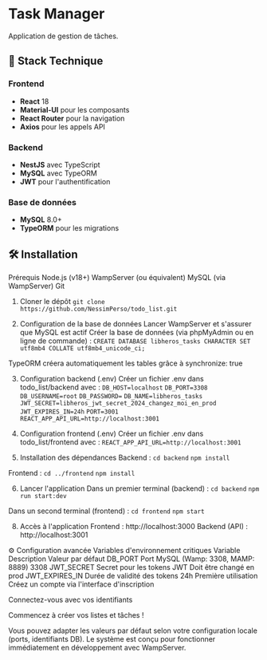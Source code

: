 # Task Manager

Application de gestion de tâches.

## 🚀 Stack Technique

### Frontend
- **React** 18
- **Material-UI** pour les composants
- **React Router** pour la navigation
- **Axios** pour les appels API

### Backend
- **NestJS** avec TypeScript
- **MySQL** avec TypeORM
- **JWT** pour l'authentification

### Base de données
- **MySQL** 8.0+
- **TypeORM** pour les migrations

## 🛠️ Installation

Prérequis
Node.js (v18+)
WampServer (ou équivalent)
MySQL (via WampServer)
Git

1. Cloner le dépôt
```git clone https://github.com/NessimPerso/todo_list.git```

3. Configuration de la base de données
Lancer WampServer et s'assurer que MySQL est actif
  Créer la base de données (via phpMyAdmin ou en ligne de commande) :
```CREATE DATABASE libheros_tasks CHARACTER SET utf8mb4 COLLATE utf8mb4_unicode_ci;```

TypeORM créera automatiquement les tables grâce à synchronize: true

3. Configuration backend (.env)
Créer un fichier .env dans todo_list/backend avec :
```DB_HOST=localhost```
```DB_PORT=3308```
```DB_USERNAME=root```
```DB_PASSWORD=```
```DB_NAME=libheros_tasks```
```JWT_SECRET=libheros_jwt_secret_2024_changez_moi_en_prod```
```JWT_EXPIRES_IN=24h```
```PORT=3001```
```REACT_APP_API_URL=http://localhost:3001```


5. Configuration frontend (.env)
Créer un fichier .env dans todo_list/frontend avec :
```REACT_APP_API_URL=http://localhost:3001```

6. Installation des dépendances
Backend :
  ```cd backend```
  ```npm install```
  
Frontend :
```cd ../frontend```
```npm install```

6. Lancer l'application
Dans un premier terminal (backend) :
```cd backend```
```npm run start:dev```

Dans un second terminal (frontend) :
```cd frontend```
```npm start```

8. Accès à l'application
Frontend : http://localhost:3000
Backend (API) : http://localhost:3001

⚙️ Configuration avancée
Variables d'environnement critiques
Variable	Description	Valeur par défaut
DB_PORT	Port MySQL (Wamp: 3308, MAMP: 8889)	3308
JWT_SECRET	Secret pour les tokens JWT	Doit être changé en prod
JWT_EXPIRES_IN	Durée de validité des tokens	24h
Première utilisation
Créez un compte via l'interface d'inscription

Connectez-vous avec vos identifiants

Commencez à créer vos listes et tâches !

Vous pouvez adapter les valeurs par défaut selon votre configuration locale (ports, identifiants DB). Le système est conçu pour fonctionner immédiatement en développement avec WampServer.
